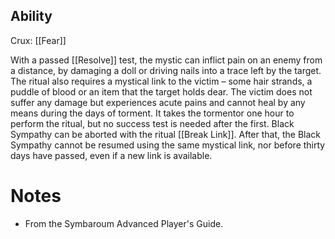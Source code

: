 ## Ability
Crux: [[Fear]]

With a passed [[Resolve]] test, the mystic can inflict pain on an enemy from a distance, by damaging a doll or driving nails into a trace left by the target. The ritual also requires a mystical link to the victim – some hair strands, a puddle of blood or an item that the target holds dear. The victim does not suffer any damage but experiences acute pains and cannot heal by any means during the days of torment. It takes the tormentor one hour to perform the ritual, but no success test is needed after the first. Black Sympathy can be aborted with the ritual [[Break Link]]. After that, the Black Sympathy cannot be resumed using the same mystical link, nor before thirty days have passed, even if a new link is available.
# Notes
* From the Symbaroum Advanced Player's Guide.